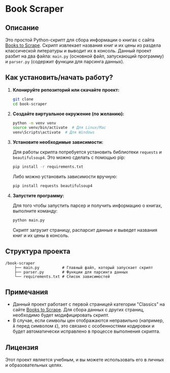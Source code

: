 # Book Scraper

## Описание

Это простой Python-скрипт для сбора информации о книгах с сайта [Books to Scrape](http://books.toscrape.com). Скрипт извлекает названия книг и их цены из раздела классической литературы и выводит их в консоль. Данный проект разбит на два файла: `main.py` (основной файл, запускающий программу) и `parser.py` (содержит функции для парсинга данных).

## Как установить/начать работу?

1. **Клонируйте репозиторий или скачайте проект:**

   ```bash
   git clone
   cd book-scraper
   ```

2. **Создайте виртуальное окружение (по желанию):**

   ```bash
   python -m venv venv
   source venv/bin/activate  # Для Linux/Mac
   venv\Scripts\activate  # Для Windows
   ```

3. **Установите необходимые зависимости:**

   Для работы скрипта потребуется установить библиотеки `requests` и `beautifulsoup4`. Это можно сделать с помощью pip:

   ```bash
   pip install -r requirements.txt
   ```

   Либо можно установить зависимости вручную:

   ```bash
   pip install requests beautifulsoup4
   ```

4. **Запустите программу:**

   Для того чтобы запустить парсер и получить информацию о книгах, выполните команду:

   ```bash
   python main.py
   ```

   Скрипт загрузит страницу, распарсит данные и выведет названия книг и их цены в консоль.

## Структура проекта

```
/book-scraper
    ├── main.py          # Главный файл, который запускает скрипт
    ├── parser.py        # Функции для парсинга данных
    └── requirements.txt # Список зависимостей
```

## Примечания

- Данный проект работает с первой страницей категории "Classics" на сайте [Books to Scrape](http://books.toscrape.com). Для сбора данных с других страниц, необходимо будет модифицировать скрипт.
- В случае, если символы цен отображаются неправильно (например, `Â` перед символом `£`), это связано с особенностями кодировки и будет автоматически исправлено в процессе выполнения скрипта.

## Лицензия

Этот проект является учебным, и вы можете использовать его в личных и образовательных целях. 
